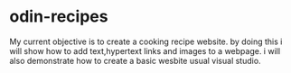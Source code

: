 # odin-recipes
My current objective is to create a cooking recipe website. by doing this i will show how to add text,hypertext links and images to a webpage. i will also demonstrate how to create a basic wesbite usual visual studio.